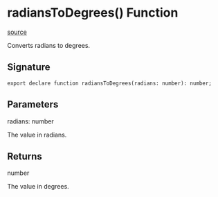 # radiansToDegrees() Function

[source](https://developers.meta.com/horizon-worlds/reference/2.0.0/core_radianstodegrees)

Converts radians to degrees.

## Signature

```
export declare function radiansToDegrees(radians: number): number;
```

## Parameters

radians: number

The value in radians.

## Returns

number

The value in degrees.